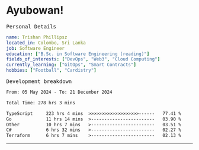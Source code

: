 # Ayubowan!

<samp>Personal Details</samp>

```yaml
name: Trishan Phillipsz
located_in: Colombo, Sri Lanka
job: Software Engineer
education: ["B.Sc. in Software Engineering (reading)"]
fields_of_interests: ["DevOps", "Web3", "Cloud Computing"]
currently_learning: ["GitOps", "Smart Contracts"]
hobbies: ["Football", "Cardistry"]
```

<samp>Development breakdown</samp>

<!--START_SECTION:waka-->

```txt
From: 05 May 2024 - To: 21 December 2024

Total Time: 278 hrs 3 mins

TypeScript     223 hrs 4 mins  >>>>>>>>>>>>>>>>>>>------   77.41 %
Go             11 hrs 14 mins  >------------------------   03.90 %
Other          10 hrs 7 mins   >------------------------   03.51 %
C#             6 hrs 32 mins   >------------------------   02.27 %
Terraform      6 hrs 7 mins    >------------------------   02.13 %
```

<!--END_SECTION:waka-->

---
